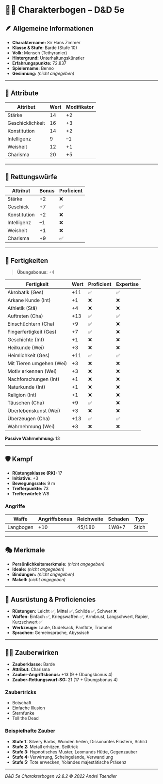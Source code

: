 # 🧝‍♂️ Charakterbogen – D&D 5e

## 🪶 Allgemeine Informationen

- **Charaktername:** Sir Hans Zimmer
- **Klasse & Stufe:** Barde (Stufe 10)
- **Volk:** Mensch (Tethyranier)
- **Hintergrund:** Unterhaltungskünstler
- **Erfahrungspunkte:** 72.837
- **Spielername:** Benno
- **Gesinnung:** *(nicht angegeben)*

---

## 💪 Attribute

| Attribut       | Wert | Modifikator |
|----------------|------|-------------|
| Stärke         | 14   | +2          |
| Geschicklichkeit | 16 | +3          |
| Konstitution   | 14   | +2          |
| Intelligenz    | 9    | –1          |
| Weisheit       | 12   | +1          |
| Charisma       | 20   | +5          |

---

## 🧠 Rettungswürfe

| Attribut     | Bonus | Proficient |
|--------------|-------|------------|
| Stärke       | +2    | ❌         |
| Geschick     | +7    | ✅         |
| Konstitution | +2    | ❌         |
| Intelligenz  | –1    | ❌         |
| Weisheit     | +1    | ❌         |
| Charisma     | +9    | ✅         |

---

## 🎲 Fertigkeiten

> **Übungsbonus:** +4

| Fertigkeit               | Wert | Proficient | Expertise |
|--------------------------|------|------------|-----------|
| Akrobatik (Ges)          | +11  | ✅          | ✅        |
| Arkane Kunde (Int)       | +1   | ❌          | ❌        |
| Athletik (Stä)           | +4   | ❌          | ❌        |
| Auftreten (Cha)          | +13  | ✅          | ✅        |
| Einschüchtern (Cha)      | +9   | ✅          | ❌        |
| Fingerfertigkeit (Ges)   | +7   | ✅          | ❌        |
| Geschichte (Int)         | +1   | ❌          | ❌        |
| Heilkunde (Wei)          | +3   | ❌          | ❌        |
| Heimlichkeit (Ges)       | +11  | ✅          | ✅        |
| Mit Tieren umgehen (Wei) | +3   | ❌          | ❌        |
| Motiv erkennen (Wei)     | +3   | ❌          | ❌        |
| Nachforschungen (Int)    | +1   | ❌          | ❌        |
| Naturkunde (Int)         | +1   | ❌          | ❌        |
| Religion (Int)           | +1   | ❌          | ❌        |
| Täuschen (Cha)           | +9   | ✅          | ❌        |
| Überlebenskunst (Wei)    | +3   | ❌          | ❌        |
| Überzeugen (Cha)         | +13  | ✅          | ✅        |
| Wahrnehmung (Wei)        | +3   | ❌          | ❌        |

**Passive Wahrnehmung:** 13

---

## 🛡️ Kampf

- **Rüstungsklasse (RK):** 17
- **Initiative:** +3
- **Bewegungsrate:** 9 m
- **Trefferpunkte:** 73
- **Trefferwürfel:** W8

### Angriffe

| Waffe     | Angriffsbonus | Reichweite | Schaden     | Typ     |
|-----------|----------------|------------|-------------|---------|
| Langbogen | +10            | 45/180     | 1W8+7       | Stich   |

---

## 🎭 Merkmale

- **Persönlichkeitsmerkmale:** *(nicht angegeben)*
- **Ideale:** *(nicht angegeben)*
- **Bindungen:** *(nicht angegeben)*
- **Makell:** *(nicht angegeben)*

---

## 🧰 Ausrüstung & Proficiencies

- **Rüstungen:** Leicht ✅, Mittel ✅, Schilde ✅, Schwer ❌
- **Waffen:** Einfach ✅, Kriegswaffen ✅, Armbrust, Langschwert, Rapier, Kurzschwert ✅
- **Werkzeuge:** Laute, Dudelsack, Panflöte, Trommel
- **Sprachen:** Gemeinsprache, Abyssisch

---

## 🧙‍♂️ Zauberwirken

- **Zauberklasse:** Barde
- **Attribut:** Charisma
- **Zauber-Angriffsbonus:** +13 (9 + Übungsbonus 4)
- **Zauber-Rettungswurf-SG:** 21 (17 + Übungsbonus 4)

### Zaubertricks

- Botschaft  
- Einfache Illusion  
- Sternfunke  
- Toll the Dead

### Beispielhafte Zauber

- **Stufe 1:** Silvery Barbs, Wunden heilen, Dissonantes Flüstern, Schild  
- **Stufe 2:** Metall erhitzen, Seiltrick  
- **Stufe 3:** Hypnotisches Muster, Leomunds Hütte, Gegenzauber  
- **Stufe 4:** Verwirrung, Scheingelände, Verwandlung  
- **Stufe 5:** Tote erwecken, Yolandes majestätische Präsenz  

---

*D&D 5e Charakterbogen v2.8.2 © 2022 André Taendler*
